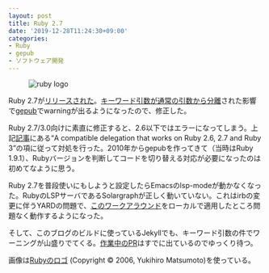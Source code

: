 ```yaml
---
layout: post
title: Ruby 2.7
date: '2019-12-28T11:24:30+09:00'
categories:
- Ruby
- gepub
- ソフトウェア開発
---
```


<figure>
<img src="/blog/images/ruby.png" alt="ruby logo" />
</figure>

Ruby 2.7が[リリースされた](https://www.ruby-lang.org/ja/news/2019/12/25/ruby-2-7-0-released/)。[キーワード引数が通常の引数から分離](https://www.ruby-lang.org/en/news/2019/12/12/separation-of-positional-and-keyword-arguments-in-ruby-3-0/)された影響で[gepub](https://github.com/skoji/gepub)でwarningが出るようになったので、修正した。

Ruby 2.7/3.0向けに素直に修正すると、2.6以下ではエラーになってしまう。上記[記事](https://www.ruby-lang.org/en/news/2019/12/12/separation-of-positional-and-keyword-arguments-in-ruby-3-0/)にある“A compatible delegation that works on Ruby 2.6, 2.7 and Ruby 3”の項に従って対処を行った。2010年からgepubを作ってきて（当時はRuby 1.9.1）、Rubyバージョンを判断してコードを切り替える対応が必要になったのは初めてなように思う。

Ruby 2.7を普段使いにもしようと設定したらEmacsのlsp-modeが動かなくなった。RubyのLSPサーバであるSolargraphが正しく動いていない。これはirbの変更に伴うYARDの問題で、[このワークアラウンド]((https://github.com/lsegal/yard/pull/1296))をローカルで適用したところ問題なく動作するようになった。

そして、このブログのビルドに使っているJekyllでも、キーワード引数の件でワーニングが山盛りでてくる。[作業中のPR](https://github.com/jekyll/jekyll/pull/7948)はすでに出ているのでゆっくり待つ。

<span class="note" markdown=1>画像は[Rubyのロゴ](https://www.ruby-lang.org/ja/about/logo/) (Copyright © 2006, Yukihiro Matsumoto)を使っている。</span>

